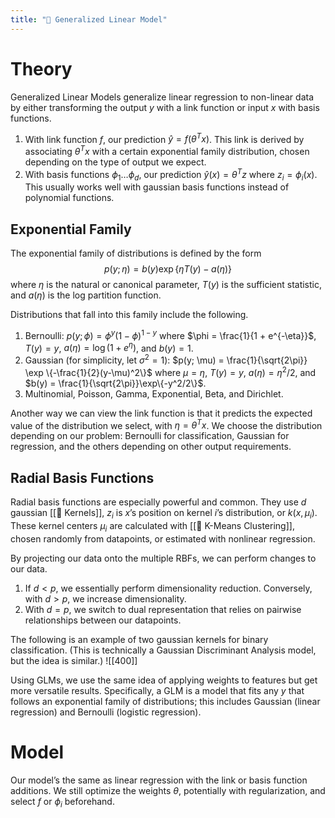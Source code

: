 ```yaml
---
title: "🥢 Generalized Linear Model"
---
```

# Theory
Generalized Linear Models generalize linear regression to non-linear data by either transforming the output $y$ with a link function or input $x$ with basis functions.
1. With link function $f$, our prediction $\hat{y} = f(\theta^T x)$. This link is derived by associating $\theta^Tx$ with a certain exponential family distribution, chosen depending on the type of output we expect.
2. With basis functions $\phi_1 \ldots \phi_d$, our prediction $\hat{y}(x) = \theta^Tz$ where $z_i = \phi_i(x)$. This usually works well with gaussian basis functions instead of polynomial functions.

## Exponential Family
The exponential family of distributions is defined by the form $$p(y;\eta) = b(y) \exp \{ \eta T(y) - a(\eta)\}$$
where $\eta$ is the natural or canonical parameter, $T(y)$ is the sufficient statistic, and $a(\eta)$ is the log partition function.

Distributions that fall into this family include the following.
1. Bernoulli: $p(y; \phi) = \phi^y (1-\phi)^{1-y}$ where $\phi = \frac{1}{1 + e^{-\eta}}$, $T(y) = y$, $a(\eta) = \log(1+e^\eta)$, and $b(y) = 1$.
2. Gaussian (for simplicity, let $\sigma^2 = 1$): $p(y; \mu) = \frac{1}{\sqrt{2\pi}} \exp \{-\frac{1}{2}(y-\mu)^2\}$ where $\mu = \eta$, $T(y) = y$, $a(\eta) = \eta^2/2$, and $b(y) = \frac{1}{\sqrt{2\pi}}\exp\{-y^2/2\}$.
3. Multinomial, Poisson, Gamma, Exponential, Beta, and Dirichlet.

Another way we can view the link function is that it predicts the expected value of the distribution we select, with $\eta = \theta^T x$. We choose the distribution depending on our problem: Bernoulli for classification, Gaussian for regression, and the others depending on other output requirements.

## Radial Basis Functions
Radial basis functions are especially powerful and common. They use $d$ gaussian [[🍿 Kernels]], $z_i$ is $x$’s position on kernel $i$’s distribution, or $k(x, \mu_i)$. These kernel centers $\mu_i$ are calculated with [[🎒 K-Means Clustering]], chosen randomly from datapoints, or estimated with nonlinear regression.

By projecting our data onto the multiple RBFs, we can perform changes to our data.
1. If $d < p$, we essentially perform dimensionality reduction. Conversely, with $d > p$, we increase dimensionality.
2. With $d = p$, we switch to dual representation that relies on pairwise relationships between our datapoints.

The following is an example of two gaussian kernels for binary classification. (This is technically a Gaussian Discriminant Analysis model, but the idea is similar.)
![[400]]

Using GLMs, we use the same idea of applying weights to features but get more versatile results. Specifically, a GLM is a model that fits any $y$ that follows an exponential family of distributions; this includes Gaussian (linear regression) and Bernoulli (logistic regression).

# Model
Our model’s the same as linear regression with the link or basis function additions. We still optimize the weights $\theta$, potentially with regularization, and select $f$ or $\phi_i$ beforehand.